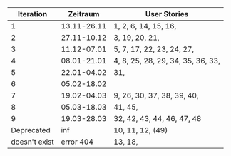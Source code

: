 |Iteration|Zeitraum|User Stories|
|-|-|-|
|1|13.11-26.11|1, 2, 6, 14, 15, 16, |
|2|27.11-10.12|3, 19, 20, 21, |
|3|11.12-07.01|5, 7, 17, 22, 23, 24, 27, |
|4|08.01-21.01|4, 8, 25, 28, 29, 34, 35, 36, 33,|
|5|22.01-04.02|31, |
|6|05.02-18.02||
|7|19.02-04.03|9, 26, 30, 37, 38, 39, 40, |
|8|05.03-18.03|41, 45, |
|9|19.03-28.03|32, 42, 43, 44, 46, 47, 48|
|Deprecated|inf|10, 11, 12, (49)|
|doesn't exist|error 404|13, 18, |

